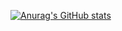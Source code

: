 [![Anurag's GitHub stats](https://github-readme-stats.vercel.app/api?username=DevSantiMG&show_icons=true&theme=tokyonight&count_private=true)](https://github.com/anuraghazra/github-readme-stats)
